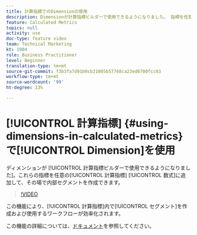 ```yaml
---
title: 計算指標でのDimensionの使用
description: Dimensionが計算指標ビルダーで使用できるようになりました。 指標を任意の計算指標の数式に追加して、その場で内部セグメントを作成できます。
feature: Calculated Metrics
topics: null
activity: use
doc-type: feature video
team: Technical Marketing
kt: 1904
role: Business Practitioner
level: Beginner
translation-type: tm+mt
source-git-commit: f3b3fa7d91b0cb21005b57768ca23ed6700fcc03
workflow-type: tm+mt
source-wordcount: '99'
ht-degree: 13%

---
```



# [!UICONTROL 計算指標] {#using-dimensions-in-calculated-metrics}で[!UICONTROL Dimension]を使用

 ディメンションが [!UICONTROL 計算指標ビルダーで使用できるようになりました]。これらの指標を任意の[!UICONTROL 計算指標] [!UICONTROL 数式]に追加して、その場で内部セグメントを作成できます。

>[!VIDEO](https://video.tv.adobe.com/v/23723/?quality=12)

この機能により、[!UICONTROL 計算指標]内で[!UICONTROL セグメント]を作成および使用するワークフローが効率化されます。

この機能の詳細については、[ドキュメント](https://marketing.adobe.com/resources/help/ja_JP/analytics/calcmetrics/cm_build_metrics.html)を参照してください。
